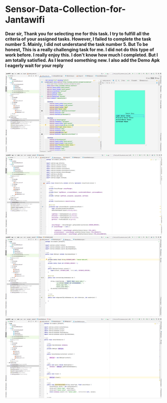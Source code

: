 # Sensor-Data-Collection-for-Jantawifi
<p><b>Dear sir, Thank you for selecting me for this task. I try to fulfill all the criteria of your assigned tasks. However, I failed to complete the task number 5. Mainly, I did not understand the task number 5. But To be honest, This is a really challenging task for me. I did not do this type of work before. I really enjoy this. I don't know how much I completed. But I am totally satisfied. As I learned something new. I also add the <label for="app-debug.apk">Demo Apk</label> I eagerly wait for your reply </b></p>
<img src ="C1.PNG">
<img src ="C2.PNG">
<img src ="C3.PNG">
<img src ="C4.PNG">
